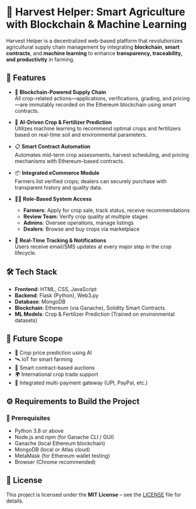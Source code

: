 # 🌾 Harvest Helper: Smart Agriculture with Blockchain & Machine Learning

Harvest Helper is a decentralized web-based platform that revolutionizes agricultural supply chain management by integrating **blockchain**, **smart contracts**, and **machine learning** to enhance **transparency, traceability, and productivity** in farming.

## 🚀 Features

- 🔗 **Blockchain-Powered Supply Chain**  
  All crop-related actions—applications, verifications, grading, and pricing—are immutably recorded on the Ethereum blockchain using smart contracts.

- 🤖 **AI-Driven Crop & Fertilizer Prediction**  
  Utilizes machine learning to recommend optimal crops and fertilizers based on real-time soil and environmental parameters.

- 📋 **Smart Contract Automation**  
  Automates mid-term crop assessments, harvest scheduling, and pricing mechanisms with Ethereum-based contracts.

- 📦 **Integrated eCommerce Module**  
  Farmers list verified crops; dealers can securely purchase with transparent history and quality data.

- 👨‍🌾 **Role-Based System Access**  
  - **Farmers**: Apply for crop sale, track status, receive recommendations  
  - **Review Team**: Verify crop quality at multiple stages  
  - **Admins**: Oversee operations, manage listings  
  - **Dealers**: Browse and buy crops via marketplace

- 🧠 **Real-Time Tracking & Notifications**  
  Users receive email/SMS updates at every major step in the crop lifecycle.

## 🛠️ Tech Stack

- **Frontend**: HTML, CSS, JavaScript
- **Backend**: Flask (Python), Web3.py
- **Database**: MongoDB
- **Blockchain**: Ethereum (via Ganache), Solidity Smart Contracts
- **ML Models**: Crop & Fertilizer Prediction (Trained on environmental datasets)


## 🌱 Future Scope

- 🧠 Crop price prediction using AI  
- 🛰️ IoT for smart farming  
- 🔐 Smart contract-based auctions  
- 🌍 International crop trade support  
- 💸 Integrated multi-payment gateway (UPI, PayPal, etc.)

## ⚙️ Requirements to Build the Project

### 🔧 Prerequisites

- Python 3.8 or above
- Node.js and npm (for Ganache CLI / GUI)
- Ganache (local Ethereum blockchain)
- MongoDB (local or Atlas cloud)
- MetaMask (for Ethereum wallet testing)
- Browser (Chrome recommended)

## 📜 License

This project is licensed under the **MIT License** – see the [LICENSE](LICENSE) file for details.
